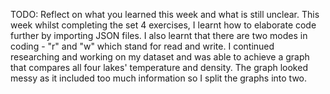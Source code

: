 TODO: Reflect on what you learned this week and what is still unclear.
This week whilst completing the set 4 exercises, I learnt how to elaborate code further by importing JSON files. I also learnt that there are two modes in coding - "r" and "w" which stand for read and write. 
I continued researching and working on my dataset and was able to achieve a graph that compares all four lakes' temperature and density. The graph looked messy as it included too much information so I split the graphs into two.